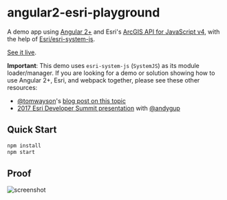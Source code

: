 # angular2-esri-playground
A demo app using [Angular 2+](https://angular.io/) and Esri's [ArcGIS API for JavaScript v4](https://developers.arcgis.com/javascript/), with the help of [Esri/esri-system-js](https://github.com/Esri/esri-system-js).

[See it live](http://jwasilgeo.github.io/angular2-esri-playground/).

**Important**: This demo uses `esri-system-js` (`SystemJS`) as its module loader/manager. If you are looking for a demo or solution showing how to use Angular 2+, Esri, and webpack together, please see these other resources:
- [@tomwayson](https://github.com/tomwayson)'s [blog post on this topic](http://tomwayson.com/2016/11/27/using-the-arcgis-api-for-javascript-in-applications-built-with-webpack/)
- [2017 Esri Developer Summit presentation](https://github.com/jwasilgeo/presentations#2017) with [@andygup](https://github.com/andygup)

## Quick Start
```bash
npm install
npm start
```

## Proof
![screenshot](https://raw.github.com/jwasilgeo/angular2-esri-playground/master/angular2-esri-playground.PNG)
